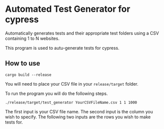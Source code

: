 
# Automated Test Generator for cypress

Automatically generates tests and their appropriate test folders using a CSV containing 1 to N websites.

This program is used to autu-generate tests for cypress.

## How to use

`cargo build --release`

You will need to place your CSV file in your `release/target` folder.

To run the program you will do the following steps.

`./release/target/test_generator YourCSVFileName.csv 1 1 1000`

The first input is your CSV file name. 
The second input is the column you wish to specify.
The following two inputs are the rows you wish to make tests for.
